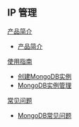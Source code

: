 ## IP 管理

[产品简介]()
 
* [产品简介](平台服务/MongoDB/产品简介/MongoDB产品简介.md)

[使用指南]()

* [创建MongoDB实例](平台服务/MongoDB/使用指南/创建MongoDB实例.md)
* [MongoDB实例管理](平台服务/MongoDB/使用指南/MongoDB实例管理.md)

[常见问题]()

* [MongoDB常见问题](平台服务/MongoDB/常见问题/MongoDB常见问题.md)